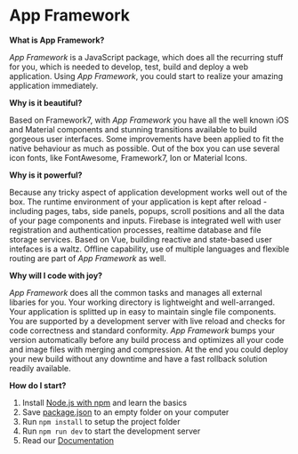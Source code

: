 # App Framework

**What is App Framework?**

*App Framework* is a JavaScript package, which does all the recurring stuff for you, which is needed to develop, test, build and deploy a web application. Using *App Framework*, you could start to realize your amazing application immediately.

**Why is it beautiful?**

Based on Framework7, with *App Framework* you have all the well known iOS and Material components and stunning transitions available to build gorgeous user interfaces. Some improvements have been applied to fit the native behaviour as much as possible. Out of the box you can use several icon fonts, like FontAwesome, Framework7, Ion or Material Icons.

**Why is it powerful?**

Because any tricky aspect of application development works well out of the box. The runtime environment of your application is kept after reload - including pages, tabs, side panels, popups, scroll positions and all the data of your page components and inputs. Firebase is integrated well with user registration and authentication processes, realtime database and file storage services. Based on Vue, building reactive and state-based user intefaces is a waltz. Offline capability, use of multiple languages and flexible routing are part of *App Framework* as well.

**Why will I code with joy?**

*App Framework* does all the common tasks and manages all external libaries for you. Your working directory is lightweight and well-arranged. Your application is splitted up in easy to maintain single file components. You are supported by a development server with live reload and checks for code correctness and standard conformity. *App Framework* bumps your version automatically before any build process and optimizes all your code and image files with merging and compression. At the end you could deploy your new build without any downtime and have a fast rollback solution readily available.

**How do I start?**

1. Install [Node.js with npm](https://docs.npmjs.com/getting-started/what-is-npm) and learn the basics
2. Save [package.json](https://raw.githubusercontent.com/scriptPilot/app-framework/master/demo-app/package.json) to an empty folder on your computer
3. Run `npm install` to setup the project folder
4. Run `npm run dev` to start the development server
5. Read our [Documentation](DOCUMENTATION.md)
